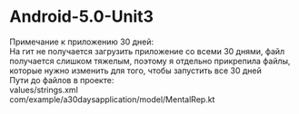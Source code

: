# Android-5.0-Unit3
Примечание к приложению 30 дней:  
На гит не получается загрузить приложение со всеми 30 днями, файл получается слишком тяжелым, поэтому я отдельно прикрепила файлы,   
которые нужно изменить для того, чтобы запустить все 30 дней   
Пути до файлов в проекте:  
values/strings.xml  
com/example/a30daysapplication/model/MentalRep.kt   
